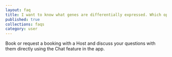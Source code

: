 ```yaml
---
layout: faq
title: I want to know what genes are differentially expressed. Which option do I choose?
published: true
collections: faqs
category: user
---
```


Book or request a booking with a Host and discuss your questions with them directly using the Chat feature in the app.
